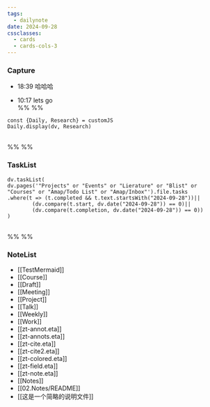 ```yaml
---
tags:
  - dailynote
date: 2024-09-28
cssclasses:
  - cards
  - cards-cols-3
---
```

### Capture    

- 18:39 哈哈哈

- 10:17 lets go
<br>%% %%
```dataviewjs
const {Daily, Research} = customJS
Daily.display(dv, Research)
```
<br>%% %%
### TaskList 
```dataviewjs
dv.taskList(
dv.pages('"Projects" or "Events" or "Lierature" or "Blist" or "Courses" or "Amap/Todo List" or "Amap/Inbox"').file.tasks
.where(t => (t.completed && t.text.startsWith("2024-09-28"))||
		(dv.compare(t.start, dv.date("2024-09-28")) == 0)||
		(dv.compare(t.completion, dv.date("2024-09-28")) == 0))
)
```
<br>%% %%
### NoteList
- [[TestMermaid]]
- [[Course]]
- [[Draft]]
- [[Meeting]]
- [[Project]]
- [[Talk]]
- [[Weekly]]
- [[Work]]
- [[zt-annot.eta]]
- [[zt-annots.eta]]
- [[zt-cite.eta]]
- [[zt-cite2.eta]]
- [[zt-colored.eta]]
- [[zt-field.eta]]
- [[zt-note.eta]]
- [[Notes]]
- [[02.Notes/README]]
- [[这是一个简略的说明文件]]

